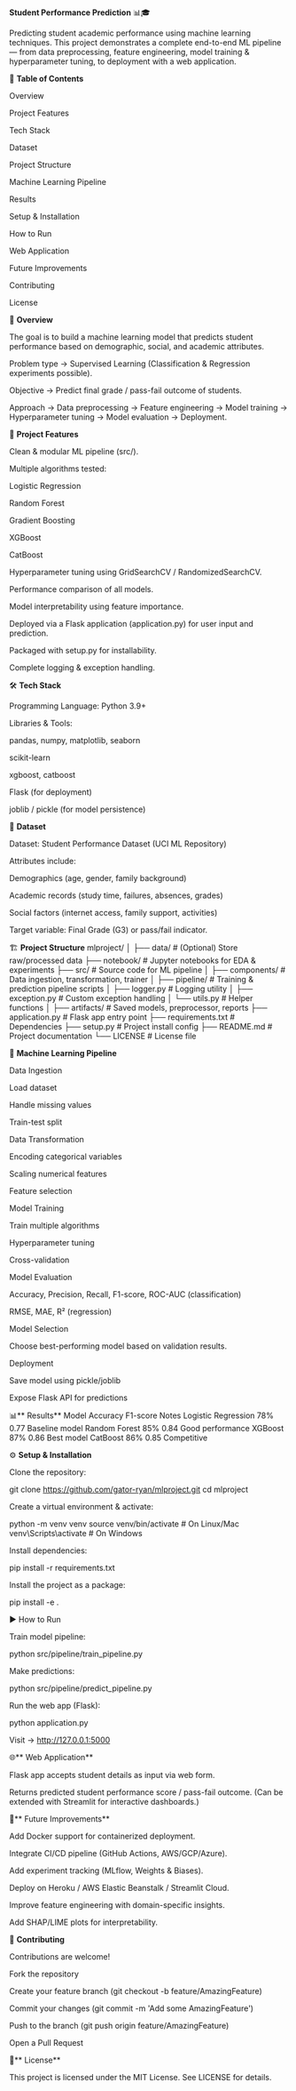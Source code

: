 **Student Performance Prediction** 📊🎓

Predicting student academic performance using machine learning techniques.
This project demonstrates a complete end-to-end ML pipeline — from data preprocessing, feature engineering, model training & hyperparameter tuning, to deployment with a web application.

📌 **Table of Contents**

Overview

Project Features

Tech Stack

Dataset

Project Structure

Machine Learning Pipeline

Results

Setup & Installation

How to Run

Web Application

Future Improvements

Contributing

License


🚀 **Overview**

The goal is to build a machine learning model that predicts student performance based on demographic, social, and academic attributes.

Problem type → Supervised Learning (Classification & Regression experiments possible).

Objective → Predict final grade / pass-fail outcome of students.

Approach → Data preprocessing → Feature engineering → Model training → Hyperparameter tuning → Model evaluation → Deployment.

🌟 **Project Features**

Clean & modular ML pipeline (src/).

Multiple algorithms tested:

Logistic Regression

Random Forest

Gradient Boosting

XGBoost

CatBoost

Hyperparameter tuning using GridSearchCV / RandomizedSearchCV.

Performance comparison of all models.

Model interpretability using feature importance.

Deployed via a Flask application (application.py) for user input and prediction.

Packaged with setup.py for installability.

Complete logging & exception handling.

🛠 **Tech Stack**

Programming Language: Python 3.9+

Libraries & Tools:

pandas, numpy, matplotlib, seaborn

scikit-learn

xgboost, catboost

Flask (for deployment)

joblib / pickle (for model persistence)

📂 **Dataset**

Dataset: Student Performance Dataset (UCI ML Repository)

Attributes include:

Demographics (age, gender, family background)

Academic records (study time, failures, absences, grades)

Social factors (internet access, family support, activities)

Target variable: Final Grade (G3) or pass/fail indicator.

🏗 **Project Structure**
mlproject/
│
├── data/                     # (Optional) Store raw/processed data
├── notebook/                 # Jupyter notebooks for EDA & experiments
├── src/                      # Source code for ML pipeline
│   ├── components/           # Data ingestion, transformation, trainer
│   ├── pipeline/             # Training & prediction pipeline scripts
│   ├── logger.py             # Logging utility
│   ├── exception.py          # Custom exception handling
│   └── utils.py              # Helper functions
│
├── artifacts/                # Saved models, preprocessor, reports
├── application.py            # Flask app entry point
├── requirements.txt          # Dependencies
├── setup.py                  # Project install config
├── README.md                 # Project documentation
└── LICENSE                   # License file

🔄 **Machine Learning Pipeline**

Data Ingestion

Load dataset

Handle missing values

Train-test split

Data Transformation

Encoding categorical variables

Scaling numerical features

Feature selection

Model Training

Train multiple algorithms

Hyperparameter tuning

Cross-validation

Model Evaluation

Accuracy, Precision, Recall, F1-score, ROC-AUC (classification)

RMSE, MAE, R² (regression)

Model Selection

Choose best-performing model based on validation results.

Deployment

Save model using pickle/joblib

Expose Flask API for predictions

📊** Results**
Model	Accuracy	F1-score	Notes
Logistic Regression	78%	0.77	Baseline model
Random Forest	85%	0.84	Good performance
XGBoost	87%	0.86	Best model
CatBoost	86%	0.85	Competitive


⚙️ **Setup & Installation**

Clone the repository:

git clone https://github.com/gator-ryan/mlproject.git
cd mlproject


Create a virtual environment & activate:

python -m venv venv
source venv/bin/activate   # On Linux/Mac
venv\Scripts\activate      # On Windows


Install dependencies:

pip install -r requirements.txt


Install the project as a package:

pip install -e .

▶️ How to Run

Train model pipeline:

python src/pipeline/train_pipeline.py


Make predictions:

python src/pipeline/predict_pipeline.py


Run the web app (Flask):

python application.py


Visit → http://127.0.0.1:5000

🌐** Web Application**

Flask app accepts student details as input via web form.

Returns predicted student performance score / pass-fail outcome.
(Can be extended with Streamlit for interactive dashboards.)

🚧** Future Improvements**

Add Docker support for containerized deployment.

Integrate CI/CD pipeline (GitHub Actions, AWS/GCP/Azure).

Add experiment tracking (MLflow, Weights & Biases).

Deploy on Heroku / AWS Elastic Beanstalk / Streamlit Cloud.

Improve feature engineering with domain-specific insights.

Add SHAP/LIME plots for interpretability.

🤝 **Contributing**

Contributions are welcome!

Fork the repository

Create your feature branch (git checkout -b feature/AmazingFeature)

Commit your changes (git commit -m 'Add some AmazingFeature')

Push to the branch (git push origin feature/AmazingFeature)

Open a Pull Request

📜** License**

This project is licensed under the MIT License. See LICENSE
 for details.
